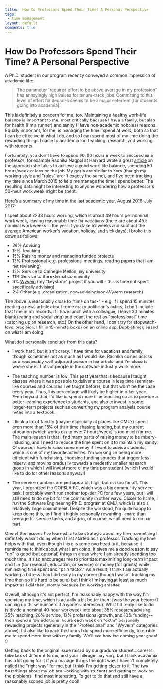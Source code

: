 ```yaml
---
title:  How Do Professors Spend Their Time? A Personal Perspective
tags:
 - time management
layout: default
comments: true
---
```




How Do Professors Spend Their Time? A Personal Perspective
==========================================================

A Ph.D. student in our program recently conveyed a common impression of academic life:

> The parameter "required effort to be above average in my profession" has annoyingly high values for tenure-track jobs. Committing to this level of effort for decades seems to be a major deterrent [for students going into academia].

This is definitely a concern for me, too.  Maintaining a healthy work-life balance is important to me, most critically because I have a family, but also for health (I'm a runner) and sanity (I have non-academic hobbies) reasons.  Equally important, for me, is managing the time I spend at work, both so that I can be effective in what I do, and so I can spend most of my time doing the rewarding things I came to academia for: teaching, research, and working with students.

Fortunately, you don't have to spend 60-80 hours a week to succeed as a professor; for example Radhika Nagpal at Harvard wrote a great [article](https://blogs.scientificamerican.com/guest-blog/the-awesomest-7-year-postdoc-or-how-i-learned-to-stop-worrying-and-love-the-tenure-track-faculty-life/) on the approach she takes to achieve a good work-life balance, spending 50 hours/week or less on the job.  My goals are similar to hers (though my working style and "rules" aren't exactly the same), and I've been tracking my time since March 2015 to help me manage the time I spend better.  The resulting data might be interesting to anyone wondering how a professor's 50-hour work week might be spent.

Here's a summary of my time in the last academic year, August 2016-July 2017:

I spent about 2233 hours working, which is about 49 hours per nominal
work week, leaving reasonable time for vacations (there are about 45.5
nominal work weeks in the year if you take 52 weeks and subtract the
average American worker's vacation, holiday, and sick days).  I broke
this down as follows:

* 26% Advising 
* 15% Teaching
* 15% Raising money and managing funded projects
* 13% Professional (e.g. professional meetings, reading papers that I am not reviewing)
* 12% Service to Carnegie Mellon, my university
* 11% Service to the external community
* 6% [Wyvern](https://github.com/wyvernlang/wyvern/wiki/Wyvern:-A-Language-for-Usable-Design-Driven-Assurance) (my "keystone" project if you will - this is time not spent specifically advising)
* 2% Other (e.g. organization, non-advising/non-Wyvern research)

The above is reasonably close to "time on task" - e.g. if I spend 15 minutes reading a news article about some crazy politician's antics, I don't include that time in my records.  If I have lunch with a colleague, I leave 30 minutes blank (eating and socializing) and count the rest as "professional" time (catching up on research, etc.)  On the other hand, I don't try for stopwatch-level precision; I fill in 15-minute boxes on an online app, [Bubbletimer](http://bubbletimer.com/), based on what I am doing.

What do I personally conclude from this data?

* I work hard, but it isn't crazy.  I have time for vacations and
family, though sometimes not as much as I would like.
Radhika comes across as a reasonably well-adjusted person in her article, and I'm close to where she is.
Lots of people in the software industry work more.

* The teaching number is low.  This past year that is because I taught classes where it was possible to deliver a course in less time (seminar-like courses and courses I've taught before), but that won't be the case every year.  Thus, this percentage will likely be higher in other years.  Even beyond that, I'd like to spend more time teaching so as to provide a better learning experience to students, and also to invest in some longer-term projects such as converting my program analysis course notes into a textbook.

* I think a lot of faculty (maybe especially at places like CMU?) spend even more than 15% of their time chasing funding, but my current allocation (which works out to over 7 hours/week) is too much for me.  The main reason is that I find many parts of raising money to be misery-inducing, and I need to reduce the time spent on it to maintain my sanity.  Of course, I have to raise some money if I want to advise students, which is one of my favorite activities.  I'm working on being more efficient with fundraising, choosing funding sources that trigger less misery, and moving gradually towards a modestly smaller research group in which I will invest more of my time per student (which I would like to do for other reasons anyway!)

* The service numbers are perhaps a bit high, but not too far off.  This year, I organized the OOPSLA PC, which was a big community service task.  I probably won't run another top-tier PC for a few years, but I will still need to do my bit for the community in other ways.  Closer to home, I run the Software Engineering Ph.D. program at CMU, which is also a relatively large commitment.  Despite the workload, I'm quite happy to keep doing this, as I find it highly personally rewarding--more than average for service tasks, and again, of course, we all need to do our part.

One of the lessons I've learned is to be strategic about my time,
something I definitely wasn't doing when I first started as a
professor.  Tracking my time helps with that, even though there is some overhead to it, because
it reminds me to think about what I am doing.  It gives me a good
reason to say "no" to good (but optional) things in areas where I am
already spending too much time.  It also encourages me to prioritize:
maximizing long-term impact and fun (for research, education, or
service) or money (for grants) while minimizing time spent and "pain
factor."  As a result, I think I am actually working a bit less than I
did early in my career (though I wasn't tracking my time then so it's
hard to be sure) but I think I'm having at least as much impact as I
did then, mostly because I'm working smarter.

Overall, although it's not perfect, I'm reasonably happy with the way I'm spending my time, which is actually a bit better than it was the year before (I can dig up those numbers if anyone's interested).  What I'd really like to do is divide a nominal 40-hour workweek into about 35% research/advising, 25% teaching, 20% service, 10% professional growth, and 10% funding--then spend a few additional hours each week on "extra" personally rewarding projects (generally in the "Professional" and "Wyvern" categories above).  I'd also like to pack the hours I do spend more efficiently, to enable me to spend more time with my family.  We'll see how the coming year goes! :)

Getting back to the original issue raised by our graduate student...careers take lots of different forms, and your mileage may vary, but I
think academia has a lot going for it if you manage things the right
way.  I haven't completely nailed the "right way" for me, but I think I'm getting closer to it.
The two best things about my job are working with
students and getting to work on the problems I find most interesting.
To get to do that and still have a reasonably scoped job is pretty cool!
